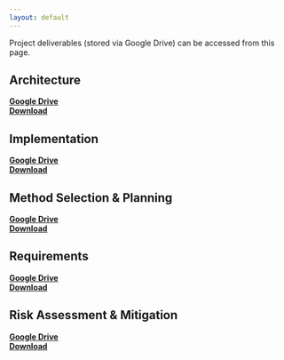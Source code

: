 ```yaml
---
layout: default
---
```


Project deliverables (stored via Google Drive) can be accessed from this page.

## Architecture
[**Google Drive**](https://docs.google.com/document/d/10kyqKmQQVBDqhkHjDyKloCuUa5b82Wrw9UfeoonIUg8/edit?usp=sharing)
<br/>
[**Download**](https://github.com/engteam14/engteam14.github.io/raw/f40e8df41174ce3faadce898dd6834dbcb749e4d/documents/Arch1.pdf)

## Implementation
[**Google Drive**](https://docs.google.com/document/d/1AUAhWu8TqiUZK2qrkWTcL4eV-Nd0Bu8LmQghCttd_Xo/edit?usp=sharing)
<br/>
[**Download**](https://github.com/engteam14/engteam14.github.io/raw/f40e8df41174ce3faadce898dd6834dbcb749e4d/documents/Impl1.pdf)

## Method Selection & Planning
[**Google Drive**](https://docs.google.com/document/d/1XdelXPw88TcafNfJxTGs0KAsUC0EblT-BB0x6sdn55c/edit?usp=sharing)
<br/>
[**Download**](https://github.com/engteam14/engteam14.github.io/raw/f40e8df41174ce3faadce898dd6834dbcb749e4d/documents/Plan1.pdf)

## Requirements
[**Google Drive**](https://docs.google.com/document/d/13GlK4wCvjJlKnqMn3xtqKxfUaOEw5YWI_mDRvUcnJkE/edit?usp=sharing)
<br/>
[**Download**](https://github.com/engteam14/engteam14.github.io/raw/f40e8df41174ce3faadce898dd6834dbcb749e4d/documents/Req1.pdf)

## Risk Assessment & Mitigation
[**Google Drive**](https://docs.google.com/document/d/1zc3OmeaVdQnQn8reW7_z3JdfUi8eMfuyZshB9YQMZJs/edit?usp=sharing)
<br/>
[**Download**](https://github.com/engteam14/engteam14.github.io/raw/f40e8df41174ce3faadce898dd6834dbcb749e4d/documents/Risk1.pdf)

